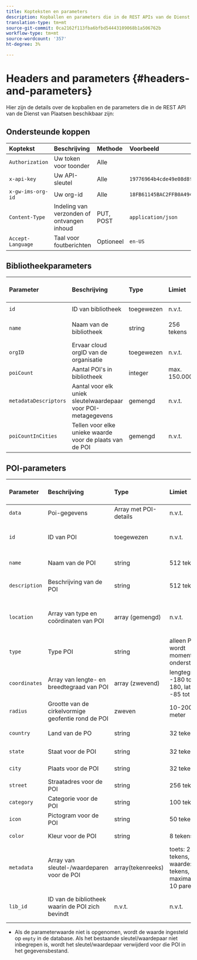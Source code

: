 ```yaml
---
title: Kopteksten en parameters
description: Kopballen en parameters die in de REST APIs van de Dienst van Plaatsen beschikbaar zijn.
translation-type: tm+mt
source-git-commit: 0ca2162f113fba6bfbd54443109068b1a506762b
workflow-type: tm+mt
source-wordcount: '357'
ht-degree: 3%

---
```



# Headers and parameters {#headers-and-parameters}

Hier zijn de details over de kopballen en de parameters die in de REST API van de Dienst van Plaatsen beschikbaar zijn:

## Ondersteunde koppen

| Koptekst | Beschrijving | Methode | Voorbeeld |
| :--- | :--- | :--- | :--- |
| `Authorization` | Uw token voor toonder | Alle |  |
| `x-api-key` | Uw API-sleutel | Alle | `19776964b4cde49e08d8f62e5824f777b` |
| `x-gw-ims-org-id` | Uw org-id | Alle | `18FB61145BAC2FFB0A494777@AdobeOrg` |
| `Content-Type` | Indeling van verzonden of ontvangen inhoud | PUT, POST | `application/json` |
| `Accept-Language` | Taal voor foutberichten | Optioneel | `en-US` |

## Bibliotheekparameters

| Parameter | Beschrijving | Type | Limiet | Verzoek of antwoord | Voorbeeld |
| :--- | :--- | :--- | :--- | :--- | :--- |
| `id` | ID van bibliotheek | toegewezen | n.v.t. | Antwoord | `"id": "b2488788-2d2a-462b-b1a2-305272777dda"` |
| `name` | Naam van de bibliotheek | string | 256 tekens | beide, op verzoek vereist | `"name": "Amazing Places"` |
| `orgID` | Ervaar cloud orgID van de organisatie | toegewezen | n.v.t. | Antwoord | `"orgID": "777F20F55BACA09E0A495D8F@AdobeOrg"` |
| `poiCount` | Aantal POI&#39;s in bibliotheek | integer | max. 150.000 | Antwoord | `"poiCount": 25149` |
| `metadataDescriptors` | Aantal voor elk uniek sleutelwaardepaar voor POI-metagegevens | gemengd | n.v.t. | Antwoord |  |
| `poiCountInCities` | Tellen voor elke unieke waarde voor de plaats van de POI | gemengd | n.v.t. | Antwoord |  |

## POI-parameters

| Parameter | Beschrijving | Type | Limiet | Verzoek of antwoord | Voorbeeld |
| :--- | :--- | :--- | :--- | :--- | :--- |
| `data` | Poi-gegevens | Array met POI-details | n.v.t. | beide |  |
| `id` | ID van POI | toegewezen | n.v.t. | reactie | `"id": "1455462b-7f9c-4220-9f42-5bbce777a0d1"` |
| `name` | Naam van de POI | string | 512 tekens | beide, optioneel\* | `"name": "My Favorite Place"` |
| `description` | Beschrijving van de POI | string | 512 tekens | beide, optioneel\* | `"description": "This is a very good place."` |
| `location` | Array van type en coördinaten van POI | array (gemengd) | n.v.t. | beide | `"location": {"type": "Point", "coordinates": [-122.201007, 37.604713]` |
| `type` | Type POI | string | alleen Punt wordt momenteel ondersteund | beide, op verzoek vereist | `"type": "Point"` |
| `coordinates` | Array van lengte- en breedtegraad van POI | array (zwevend) | lengtegraad: -180 tot 180, latitude -85 tot 85 | beide, op verzoek vereist | `"coordinates": [-122.201007, 37.604713]` |
| `radius` | Grootte van de cirkelvormige geofentie rond de POI | zweven | 10-2000 meter | beide, op verzoek vereist | `"radius": 100` |
| `country` | Land van de PO | string | 32 tekens | beide, optioneel* | `"country": "United States"` |
| `state` | Staat voor de POI | string | 32 tekens | beide, optioneel* | `"state": "California"` |
| `city` | Plaats voor de POI | string | 32 tekens | beide, optioneel* | `"city": "San Jose"` |
| `street` | Straatadres voor de POI | string | 256 tekens | beide, optioneel* | `"street": "122 Woz Way"` |
| `category` | Categorie voor de POI | string | 100 tekens | beide, optioneel* | `"category": "cafe"` |
| `icon` | Pictogram voor de POI | string | 50 tekens | beide, optioneel* | `"icon": "star"` |
| `color` | Kleur voor de POI | string | 8 tekens | beide, optioneel* | `"color": "blue"` |
| `metadata` | Array van sleutel-/waardeparen voor de POI | array(tekenreeks) | toets: 256 tekens, waarde: 256 tekens, maximaal 10 paren | beide, optioneel* | `"metadata": {"region": "Equator"}` |
| `lib_id` | ID van de bibliotheek waarin de POI zich bevindt | n.v.t. | n.v.t. | beide, vereist | `"lib_id": "ac7a0b25-c6c2-43ba-bbc6-2b1777b80fe9"` |

* Als de parameterwaarde niet is opgenomen, wordt de waarde ingesteld op `empty` in de database. Als het bestaande sleutel/waardepaar niet inbegrepen is, wordt het sleutel/waardepaar verwijderd voor die POI in het gegevensbestand.

